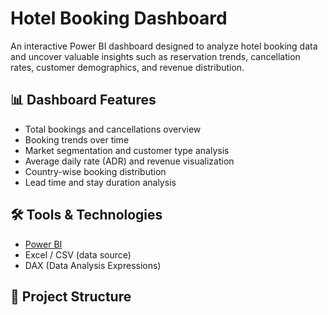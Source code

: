 # Hotel Booking Dashboard

An interactive Power BI dashboard designed to analyze hotel booking data and uncover valuable insights such as reservation trends, cancellation rates, customer demographics, and revenue distribution.

## 📊 Dashboard Features

- Total bookings and cancellations overview
- Booking trends over time
- Market segmentation and customer type analysis
- Average daily rate (ADR) and revenue visualization
- Country-wise booking distribution
- Lead time and stay duration analysis

## 🛠 Tools & Technologies

- [Power BI](https://powerbi.microsoft.com/)
- Excel / CSV (data source)
- DAX (Data Analysis Expressions)

## 📁 Project Structure


